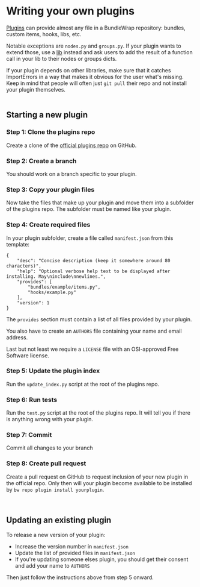 # Writing your own plugins

[Plugins](../repo/plugins.md) can provide almost any file in a BundleWrap repository: bundles, custom items, hooks, libs, etc.

Notable exceptions are `nodes.py` and `groups.py`. If your plugin wants to extend those, use a [lib](../repo/libs.md) instead and ask users to add the result of a function call in your lib to their nodes or groups dicts.

<div class="alert alert-warning">If your plugin depends on other libraries, make sure that it catches ImportErrors in a way that makes it obvious for the user what's missing. Keep in mind that people will often just <code>git pull</code> their repo and not install your plugin themselves.</div>

<br>

## Starting a new plugin

### Step 1: Clone the plugins repo

Create a clone of the [official plugins repo](https://github.com/bundlewrap/plugins) on GitHub.

### Step 2: Create a branch

You should work on a branch specific to your plugin.

### Step 3: Copy your plugin files

Now take the files that make up your plugin and move them into a subfolder of the plugins repo. The subfolder must be named like your plugin.

### Step 4: Create required files

In your plugin subfolder, create a file called `manifest.json` from this template:

	{
		"desc": "Concise description (keep it somewhere around 80 characters)",
		"help": "Optional verbose help text to be displayed after installing. May\ninclude\nnewlines.",
		"provides": [
			"bundles/example/items.py",
			"hooks/example.py"
		],
		"version": 1
	}

The `provides` section must contain a list of all files provided by your plugin.

You also have to create an `AUTHORS` file containing your name and email address.

Last but not least we require a `LICENSE` file with an OSI-approved Free Software license.

### Step 5: Update the plugin index

Run the `update_index.py` script at the root of the plugins repo.

### Step 6: Run tests

Run the `test.py` script at the root of the plugins repo. It will tell you if there is anything wrong with your plugin.

### Step 7: Commit

Commit all changes to your branch

### Step 8: Create pull request

Create a pull request on GitHub to request inclusion of your new plugin in the official repo. Only then will your plugin become available to be installed by `bw repo plugin install yourplugin`.

<br>

## Updating an existing plugin

To release a new version of your plugin:

* Increase the version number in `manifest.json`
* Update the list of provided files in `manifest.json`
* If you're updating someone elses plugin, you should get their consent and add your name to `AUTHORS`

Then just follow the instructions above from step 5 onward.
